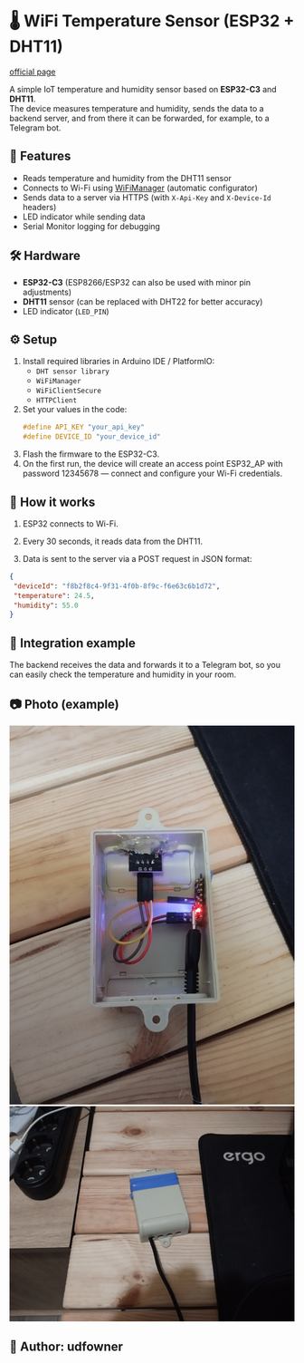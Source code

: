 # 🌡️ WiFi Temperature Sensor (ESP32 + DHT11)

[official page](https://udfsoft.com/) 

A simple IoT temperature and humidity sensor based on **ESP32-C3** and **DHT11**.  
The device measures temperature and humidity, sends the data to a backend server, and from there it can be forwarded, for example, to a Telegram bot.

## 📌 Features
- Reads temperature and humidity from the DHT11 sensor
- Connects to Wi-Fi using [WiFiManager](https://github.com/tzapu/WiFiManager) (automatic configurator)
- Sends data to a server via HTTPS (with `X-Api-Key` and `X-Device-Id` headers)
- LED indicator while sending data
- Serial Monitor logging for debugging

## 🛠️ Hardware
- **ESP32-C3** (ESP8266/ESP32 can also be used with minor pin adjustments)
- **DHT11** sensor (can be replaced with DHT22 for better accuracy)
- LED indicator (`LED_PIN`)

## ⚙️ Setup
1. Install required libraries in Arduino IDE / PlatformIO:
   - `DHT sensor library`
   - `WiFiManager`
   - `WiFiClientSecure`
   - `HTTPClient`
2. Set your values in the code:
   ```cpp
   #define API_KEY "your_api_key"
   #define DEVICE_ID "your_device_id"
   ```
3. Flash the firmware to the ESP32-C3.
4. On the first run, the device will create an access point ESP32_AP with password 12345678 — connect and configure your Wi-Fi credentials.

## 🚀 How it works

1. ESP32 connects to Wi-Fi.

2. Every 30 seconds, it reads data from the DHT11.

3. Data is sent to the server via a POST request in JSON format:

 ```json
{
  "deviceId": "f8b2f8c4-9f31-4f0b-8f9c-f6e63c6b1d72",
  "temperature": 24.5,
  "humidity": 55.0
}
 ```

## 📡 Integration example

The backend receives the data and forwards it to a Telegram bot, so you can easily check the temperature and humidity in your room.


## 📷 Photo (example)
![<img src="IMG_20250822_192728.jpg" alt="Device preview" width="200">](IMG_20250822_192728.jpg)
![<img src="IMG_20250822_192740.jpg" alt="Device preview" width="200">](IMG_20250822_192740.jpg)

## 🔧 Author: udfowner
